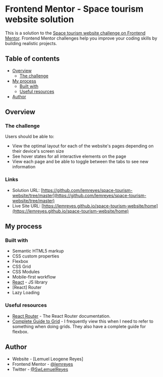 # Frontend Mentor - Space tourism website solution

This is a solution to the [Space tourism website challenge on Frontend Mentor](https://www.frontendmentor.io/challenges/space-tourism-multipage-website-gRWj1URZ3). Frontend Mentor challenges help you improve your coding skills by building realistic projects. 

## Table of contents

- [Overview](#overview)
  - [The challenge](#the-challenge)
- [My process](#my-process)
  - [Built with](#built-with)
  - [Useful resources](#useful-resources)
- [Author](#author)

## Overview

### The challenge

Users should be able to:

- View the optimal layout for each of the website's pages depending on their device's screen size
- See hover states for all interactive elements on the page
- View each page and be able to toggle between the tabs to see new information

### Links

- Solution URL: [https://github.com/lemreyes/space-tourism-website/tree/master](https://github.com/lemreyes/space-tourism-website/tree/master)
- Live Site URL: [https://lemreyes.github.io/space-tourism-website/home](https://lemreyes.github.io/space-tourism-website/home)

## My process

### Built with

- Semantic HTML5 markup
- CSS custom properties
- Flexbox
- CSS Grid
- CSS Modules
- Mobile-first workflow
- [React](https://reactjs.org/) - JS library
- [React] Router
- Lazy Loading

### Useful resources

- [React Router](https://reactrouter.com/) - The React Router documentation.
- [Complete Guide to Grid](https://css-tricks.com/snippets/css/complete-guide-grid/) - I frequently view this when I need to refer to something when doing grids.  They also have a complete guide for flexbox.

## Author

- Website - [Lemuel Leogene Reyes]
- Frontend Mentor - [@lemreyes](https://www.frontendmentor.io/profile/yourusername)
- Twitter - [@SwLemuelReyes](https://twitter.com/SwLemreyes)


